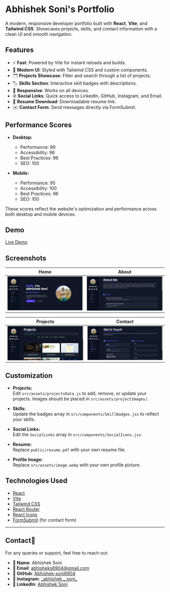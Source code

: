 # Abhishek Soni's Portfolio

A modern, responsive developer portfolio built with **React**, **Vite**, and **Tailwind CSS**. Showcases projects, skills, and contact information with a clean UI and smooth navigation.

## Features

- ⚡ **Fast**: Powered by Vite for instant reloads and builds.
- 🎨 **Modern UI**: Styled with Tailwind CSS and custom components.
- 🗂️ **Projects Showcase**: Filter and search through a list of projects.
- 🏷️ **Skills Section**: Interactive skill badges with descriptions.
- 📱 **Responsive**: Works on all devices.
- 🌐 **Social Links**: Quick access to LinkedIn, GitHub, Instagram, and Email.
- 📄 **Resume Download**: Downloadable resume link.
- ✉️ **Contact Form**: Send messages directly via FormSubmit.

## Performance Scores

- **Desktop:**
  - Performance: 99
  - Accessibility: 96
  - Best Practices: 96
  - SEO: 100

- **Mobile:**
  - Performance: 95
  - Accessibility: 100
  - Best Practices: 96
  - SEO: 100

These scores reflect the website's optimization and performance across both desktop and mobile devices.

## Demo

[Live Demo](https://abhishek-soni6904.github.io/Abhishek-Portfolio)

## Screenshots

| Home                                         | About                                        |
|---------------------------------------------|----------------------------------------------|
| ![Home](src/assets/projectImages/home.webp)   | ![About](src/assets/screenshots/about.webp)  |

| Projects                                     | Contact                                      |
|---------------------------------------------|----------------------------------------------|
| ![Projects](src/assets/screenshots/projects.webp) | ![Contact](src/assets/screenshots/contact.webp) |

## Customization

- **Projects:**  
  Edit `src/assets/projectsData.js` to add, remove, or update your projects. Images should be placed in `src/assets/projectImages/`.

- **Skills:**  
  Update the badges array in `src/components/SkillBadges.jsx` to reflect your skills.

- **Social Links:**  
  Edit the `SocialLinks` array in `src/components/SocialIcons.jsx`.

- **Resume:**  
  Replace `public/resume.pdf` with your own resume file.

- **Profile Image:**  
  Replace `src/assets/image.webp` with your own profile picture.

## Technologies Used

- [React](https://react.dev/)
- [Vite](https://vitejs.dev/)
- [Tailwind CSS](https://tailwindcss.com/)
- [React Router](https://reactrouter.com/)
- [React Icons](https://react-icons.github.io/react-icons/)
- [FormSubmit](https://formsubmit.co/) (for contact form)

---

## Contact📩  
For any queries or support, feel free to reach out:
- **👤 Name**: Abhishek Soni
- **📧 Email**: abhisheks6904@gmail.com
- **🔗 GitHub**: [Abhishek-soni6904](https://github.com/Abhishek-soni6904)
- **📸 Instagram**: [\_abhishek.\_\.soni\_](https://www.instagram.com/_abhishek._.soni_/)
- **💼 LinkedIn**: [Abhishek Soni](https://www.linkedin.com/in/abhishek-soni-662028331/)